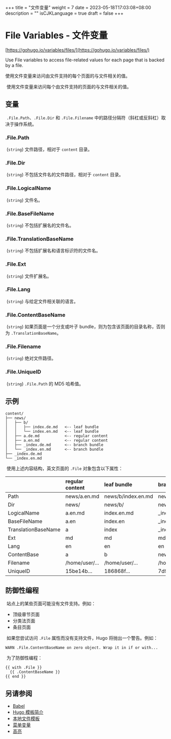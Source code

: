 +++
title = "文件变量"
weight = 7
date = 2023-05-18T17:03:08+08:00
description = ""
isCJKLanguage = true
draft = false
+++

# File Variables - 文件变量 

[https://gohugo.io/variables/files/](https://gohugo.io/variables/files/)

Use File variables to access file-related values for each page that is backed by a file.

使用文件变量来访问由文件支持的每个页面的与文件相关的值。 

​	使用文件变量来访问每个由文件支持的页面的与文件相关的值。

## 变量 

​	`.File.Path`、`.File.Dir` 和 `.File.Filename` 中的路径分隔符（斜杠或反斜杠）取决于操作系统。

### .File.Path

​	(`string`) 文件路径，相对于 `content` 目录。

### .File.Dir

​	(`string`) 不包括文件名的文件路径，相对于 `content` 目录。

### .File.LogicalName

​	(`string`) 文件名。

### .File.BaseFileName

​	(`string`) 不包括扩展名的文件名。

### .File.TranslationBaseName

​	(`string`) 不包括扩展名和语言标识符的文件名。

### .File.Ext

​	(`string`) 文件扩展名。

### .File.Lang

​	(`string`) 与给定文件相关联的语言。

### .File.ContentBaseName

​	(`string`) 如果页面是一个分支或叶子 bundle，则为包含该页面的目录名称，否则为 `.TranslationBaseName`。

### .File.Filename

​	(`string`) 绝对文件路径。

### .File.UniqueID

​	(`string`) `.File.Path` 的 MD5 哈希值。

## 示例

```text
content/
├── news/
│   ├── b/
│   │   ├── index.de.md   <-- leaf bundle
│   │   └── index.en.md   <-- leaf bundle
│   ├── a.de.md           <-- regular content
│   ├── a.en.md           <-- regular content
│   ├── _index.de.md      <-- branch bundle
│   └── _index.en.md      <-- branch bundle
├── _index.de.md
└── _index.en.md
```

​	使用上述内容结构，英文页面的 `.File` 对象包含以下属性：

|                     | regular content | leaf bundle        | branch bundle     |
| :------------------ | :-------------- | :----------------- | :---------------- |
| Path                | news/a.en.md    | news/b/index.en.md | news/_index.en.md |
| Dir                 | news/           | news/b/            | news/             |
| LogicalName         | a.en.md         | index.en.md        | _index.en.md      |
| BaseFileName        | a.en            | index.en           | _index.en         |
| TranslationBaseName | a               | index              | _index            |
| Ext                 | md              | md                 | md                |
| Lang                | en              | en                 | en                |
| ContentBase         | a               | b                  | news              |
| Filename            | /home/user/…    | /home/user/…       | /home/user/…      |
| UniqueID            | 15be14b…        | 186868f…           | 7d9159d…          |

## 防御性编程 

​	站点上的某些页面可能没有文件支持。例如：

- 顶级章节页面 
- 分类法页面 
- 条目页面 

​	如果您尝试访问 `.File` 属性而没有支持文件，Hugo 将抛出一个警告。例如：

```text
WARN .File.ContentBaseName on zero object. Wrap it in if or with...
```

​	为了防御性编程：

```go-html-template
{{ with .File }}
  {{ .ContentBaseName }}
{{ end }}
```

## 另请参阅 

- [Babel](https://gohugo.io/hugo-pipes/babel/)
- [Hugo 模板简介 ](https://gohugo.io/templates/introduction/)
- [本地文件模板 ](https://gohugo.io/templates/files/)
- [菜单变量 ](https://gohugo.io/variables/menus/)
- [高亮](https://gohugo.io/functions/highlight/)
